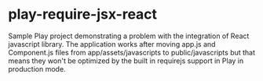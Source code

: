 play-require-jsx-react
======================
Sample Play project demonstrating a problem with the integration of React javascript library. The application works after moving app.js and Component.js files from app/assets/javascripts to public/javascripts but that means they won't be optimized by the built in requirejs support in Play in production mode.
